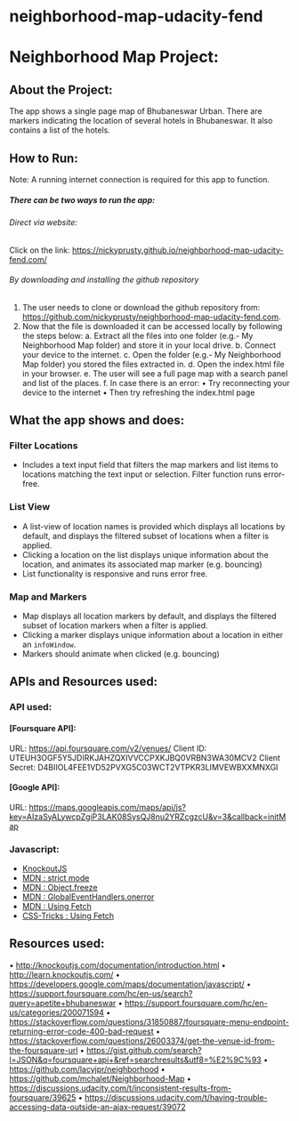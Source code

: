 # neighborhood-map-udacity-fend

# Neighborhood Map Project:

## About the Project:

The app shows a single page map of Bhubaneswar Urban. There are markers indicating the location of several hotels in Bhubaneswar. It also contains a list of the hotels.

## How to Run:

Note: A running internet connection is required for this app to function.

##### There can be two ways to run the app:

###### Direct via website:

Click on the link: https://nickyprusty.github.io/neighborhood-map-udacity-fend.com/

###### By downloading and installing the github repository
1.	The user needs to clone or download the github repository from: https://github.com/nickyprusty/neighborhood-map-udacity-fend.com.
2.	Now that the file is downloaded it can be accessed locally by following the steps below:
  a.	Extract all the files into one folder (e.g.- My Neighborhood Map folder) and store it in your local drive.
  b.	Connect your device to the internet.
  c.	Open the folder (e.g.- My Neighborhood Map folder)  you stored the files extracted in.
  d.	Open the index.html file in your browser.
  e.	The user will see a full page map with a search panel and list of the places.
  f.	In case there is an error:
      •	Try reconnecting your device to the internet
      •	Then try refreshing the index.html page

## What the app shows and does:

### Filter Locations
- Includes a text input field that filters the map markers and list items to locations matching the text input or selection. Filter function runs error-free.




### List View
- A list-view of location names is provided which displays all locations by default, and displays the filtered subset of locations when a filter is applied.
- Clicking a location on the list displays unique information about the location, and animates its associated map marker (e.g. bouncing)
- List functionality is responsive and runs error free.

### Map and Markers
- Map displays all location markers by default, and displays the filtered subset of location markers when a filter is applied.
- Clicking a marker displays unique information about a location in either an `infoWindow`.
- Markers should animate when clicked (e.g. bouncing)

## APIs and Resources used:

### API used:
#### [Foursquare API]:
URL: https://api.foursquare.com/v2/venues/
Client ID: UTEUH3OGF5Y5JDIRKJAHZQXIVVCCPXKJBQ0VRBN3WA30MCV2
Client Secret: D4BIIOL4FEE1VD52PVXG5C03WCT2VTPKR3LIMVEWBXXMNXGI
#### [Google API]:
URL: https://maps.googleapis.com/maps/api/js?key=AIzaSyALywcpZgiP3LAK08SysQJ8nu2YRZcgzcU&v=3&callback=initMap

### Javascript:

* [KnockoutJS](http://knockoutjs.com/)
* [MDN : strict mode](https://developer.mozilla.org/en-US/docs/Web/JavaScript/Reference/Strict_mode)
* [MDN : Object.freeze](https://developer.mozilla.org/en-US/docs/Web/JavaScript/Reference/Global_Objects/Object/freeze)
* [MDN : GlobalEventHandlers.onerror](https://developer.mozilla.org/en-US/docs/Web/API/GlobalEventHandlers/onerror)
* [MDN : Using Fetch](https://developer.mozilla.org/en-US/docs/Web/API/Fetch_API/Using_Fetch)
* [CSS-Tricks : Using Fetch](https://css-tricks.com/using-fetch/)
## Resources used:
•	http://knockoutjs.com/documentation/introduction.html
•	http://learn.knockoutjs.com/
•	https://developers.google.com/maps/documentation/javascript/
•	https://support.foursquare.com/hc/en-us/search?query=apetite+bhubaneswar
•	https://support.foursquare.com/hc/en-us/categories/200071594
•	https://stackoverflow.com/questions/31850887/foursquare-menu-endpoint-returning-error-code-400-bad-request
•	https://stackoverflow.com/questions/26003374/get-the-venue-id-from-the-foursquare-url
•	https://gist.github.com/search?l=JSON&q=foursquare+api+&ref=searchresults&utf8=%E2%9C%93
•	https://github.com/lacyjpr/neighborhood
•	https://github.com/mchalet/Neighborhood-Map
•	https://discussions.udacity.com/t/inconsistent-results-from-foursquare/39625
•	https://discussions.udacity.com/t/having-trouble-accessing-data-outside-an-ajax-request/39072




